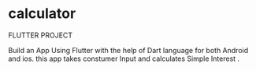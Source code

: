# calculator

FLUTTER PROJECT

Build an App Using Flutter with the help of Dart language for both Android and ios.
this app takes constumer Input and calculates Simple Interest .

